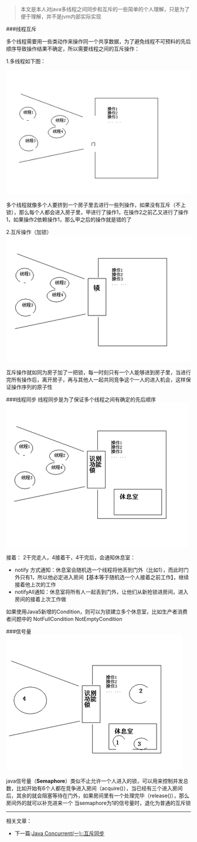 <!--{layout:default title:Java线程同步互斥}-->
> 本文是本人对java多线程之间同步和互斥的一些简单的个人理解，只是为了便于理解，并不是jvm内部实际实现

###线程互斥

多个线程需要用一些类动作来操作同一个共享数据，为了避免线程不可预料的先后顺序导致操作结果不确定，所以需要线程之间的互斥操作：

1.多线程如下图：

![img](../../images/2015-07-01/1.png)

多个线程就像多个人要挤到一个房子里去进行一些列操作，如果没有互斥（不上锁），那么每个人都会进入房子里，甲进行了操作1，在操作2之前乙又进行了操作1，如果操作2依赖操作1，那么甲之后的操作就是错的了

2.互斥操作（加锁）
![img](../../images/2015-07-01/2.png)

互斥操作就如同为房子加了一把锁，每一时刻只有一个人能够进到房子里，当进行完所有操作后，离开房子，再与其他人一起共同竞争这个一人的进入机会，这样保证操作序列的原子性
 
###线程同步
线程同步是为了保证多个线程之间有确定的先后顺序
![img](../../images/2015-07-01/3.png)

接着：
2干完走人，4接着干，4干完后，会通知休息室：

* notify 方式通知：休息室会随机选一个线程将他丢到门外（比如1），而此时门外只有1，所以他必定进入房间【基本等于随机选一个人接着之前工作】，继续接着他上次的工作
* notifyAll通知：休息室将所有人一起丢到门外，让他们从新抢锁进房间，进入房间的接着上次工作做

如果使用Java5新增的Condition，则可以为锁建立多个休息室，比如生产者消费者问题中的 NotFullCondition  NotEmptyCondition

###信号量
![img](../../images/2015-07-01/4.png)

java信号量（**Semaphore**）类似不止允许一个人进入的锁，可以用来控制并发总数，比如开始有6个人都在竞争进入房间（acquire()），当已经有三个进入房间后，其余的就会阻塞等待在门外，如果房间里有一个处理完毕（release()），那么房间外的就可以补充进来一个
当semaphore为1的信号量时，退化为普通的互斥锁

---------

相关文章：

* 下一篇:[Java Concurrent(一)::互斥同步](../2015-10-27/java_concurrent01.html)



